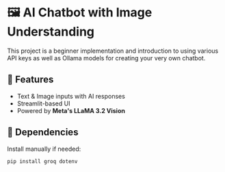 # 🖼️ AI Chatbot with Image Understanding  

This project is a beginner implementation and introduction to using various API keys as well as Ollama models for creating your very own chatbot.

## 🚀 Features  
- Text & Image inputs with AI responses  
- Streamlit-based UI  
- Powered by **Meta's LLaMA 3.2 Vision**  

## 🔧 Dependencies

Install manually if needed:

```bash
pip install groq dotenv
```






